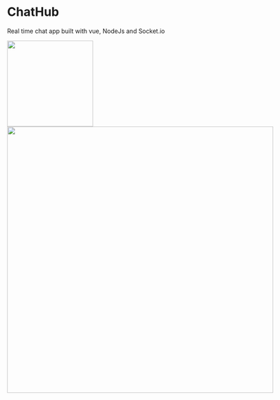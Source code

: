 # ChatHub
Real time chat app built with vue, NodeJs and Socket.io

<div style="display: inline-block">
  <img src="https://user-images.githubusercontent.com/70331030/193104114-b1eaa09c-4131-401f-b714-6ca112b5bd2e.jpeg" width="200"/>
  <img src="https://user-images.githubusercontent.com/70331030/193103942-a7e3eaca-70b7-4a3b-b182-726b7ba45683.jpg" width="620" style="float: top"/>
</div>

